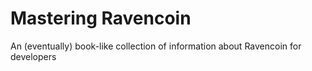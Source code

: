 # Mastering Ravencoin
An (eventually) book-like collection of information about Ravencoin for developers
